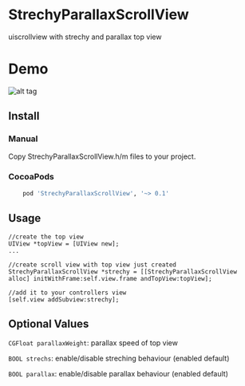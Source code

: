 StrechyParallaxScrollView
=========================

uiscrollview with strechy and parallax top view


Demo
====

![alt tag](https://raw.githubusercontent.com/cemolcay/StrechyParallaxScrollView/master/StrechyParallaxScrollView/demo.gif)


Install
-------

### Manual

Copy StrechyParallaxScrollView.h/m files to your project.

### CocoaPods

``` ruby
	pod 'StrechyParallaxScrollView', '~> 0.1'
```

Usage
-----


    //create the top view
    UIView *topView = [UIView new];
    ...
    
    //create scroll view with top view just created
    StrechyParallaxScrollView *strechy = [[StrechyParallaxScrollView alloc] initWithFrame:self.view.frame andTopView:topView];
    
    //add it to your controllers view
    [self.view addSubview:strechy];
    


Optional Values
---------------
`CGFloat parallaxWeight`: parallax speed of top view

`BOOL strechs`: enable/disable streching behaviour (enabled default)

`BOOL parallax`: enable/disable parallax behaviour (enabled default)
